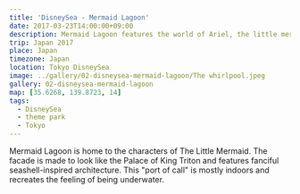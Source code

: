 ```yaml
---
title: 'DisneySea - Mermaid Lagoon'
date: 2017-03-23T14:00:00+09:00
description: Mermaid Lagoon features the world of Ariel, the little mermaid, and her aquatic friends.
trip: Japan 2017
place: Japan
timezone: Japan
location: Tokyo DisneySea
image: ../gallery/02-disneysea-mermaid-lagoon/The whirlpool.jpeg
gallery: 02-disneysea-mermaid-lagoon
map: [35.6268, 139.8723, 14]
tags:
  - DisneySea
  - theme park
  - Tokyo
---
```


Mermaid Lagoon is home to the characters of The Little Mermaid. The facade is made to look like the Palace of King Triton and features fanciful seashell-inspired architecture. This "port of call" is mostly indoors and recreates the feeling of being underwater.
